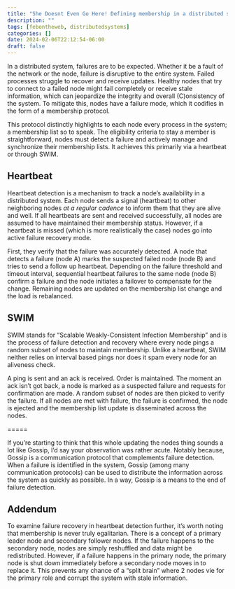 ```yaml
---
title: "She Doesnt Even Go Here! Defining membership in a distributed system"
description: ""
tags: [febontheweb, distributedsystems]
categories: []
date: 2024-02-06T22:12:54-06:00
draft: false
---
```


In a distributed system, failures are to be expected. Whether it be a fault of the network or the node, failure is disruptive to the entire system. Failed processes struggle to recover and receive updates. Healthy nodes that try to connect to a failed node might fail completely or receive stale information, which can jeopardize the integrity and overall (C)onsistency of the system. To mitigate this, nodes have a failure mode, which it codifies in the form of a membership protocol. 

This protocol distinctly highlights to each node every process in the system; a membership list so to speak. The eligibility criteria to stay a member is straightforward, nodes must detect a failure and actively manage and synchronize their membership lists. It achieves this primarily via a heartbeat or through SWIM.

## Heartbeat
Heartbeat detection is a mechanism to track a node’s availability in a distributed system. Each node sends a signal (heartbeat) to other neighboring nodes *at a regular cadence* to inform them that they are alive and well. If all heartbeats are sent and received successfully, all nodes are assumed to have maintained their membership status. However, if a heartbeat is missed (which is more realistically the case) nodes go into active failure recovery mode. 

First, they verify that the failure was accurately detected. A node that detects a failure (node A) marks the suspected failed node (node B) and tries to send a follow up heartbeat. Depending on the failure threshold and timeout interval, sequential heartbeat failures to the same node (node B) confirm a failure and the node initiates a failover to compensate for the change. Remaining nodes are updated on the membership list change and the load is rebalanced. 

## SWIM
SWIM stands for “Scalable Weakly-Consistent Infection Membership” and is the process of failure detection and recovery where every node pings a random subset of nodes to maintain membership. Unlike a heartbeat, SWIM neither relies on interval based pings nor does it spam every node for an aliveness check. 

A ping is sent and an ack is received. Order is maintained. The moment an ack isn’t got back, a node is marked as a suspected failure and requests for confirmation are made. A random subset of nodes are then picked to verify the failure. If all nodes are met with failure, the failure is confirmed, the node is ejected and the membership list update is disseminated across the nodes. 

=====

If you’re starting to think that this whole updating the nodes thing sounds a lot like Gossip, I’d say your observation was rather acute. Notably because, Gossip is a communication protocol that complements failure detection. When a failure is identified in the system, Gossip (among many communication protocols) can be used to distribute the information across the system as quickly as possible. In a way, Gossip is a means to the end of failure detection.

## Addendum
To examine failure recovery in heartbeat detection further, it’s worth noting that membership is never truly egalitarian. There is a concept of a primary leader node and secondary follower nodes. If the failure happens to the secondary node, nodes are simply reshuffled and data might be redistributed. However, if a failure happens in the primary node, the primary node is shut down immediately before a secondary node moves in to replace it. This prevents any chance of a “split brain” where 2 nodes vie for the primary role and corrupt the system with stale information. 

